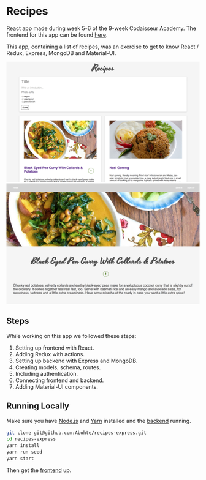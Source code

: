 # Recipes

React app made during week 5-6 of the 9-week Codaisseur Academy. The frontend for this app can be found [here](https://github.com/Abohte/recipes-react).

This app, containing a list of recipes, was an exercise to get to know React / Redux, Express, MongoDB and Material-UI.

![Recipes Overview Page](images/RecipesOverview.png)
![Recipe Page](images/Recipe.png)

## Steps

While working on this app we followed these steps:

1. Setting up frontend with React.
2. Adding Redux with actions.
3. Setting up backend with Express and MongoDB.
4. Creating models, schema, routes.
5. Including authentication.
6. Connecting frontend and backend.
7. Adding Material-UI components.

## Running Locally

Make sure you have [Node.js](https://nodejs.org/en/) and [Yarn](https://yarnpkg.com/lang/en/) installed and the [backend](https://github.com/Abohte/recipes-express) running.

```bash
git clone git@github.com:Abohte/recipes-express.git
cd recipes-express
yarn install
yarn run seed
yarn start
```

Then get the [frontend](https://github.com/Abohte/recipes-react) up.
